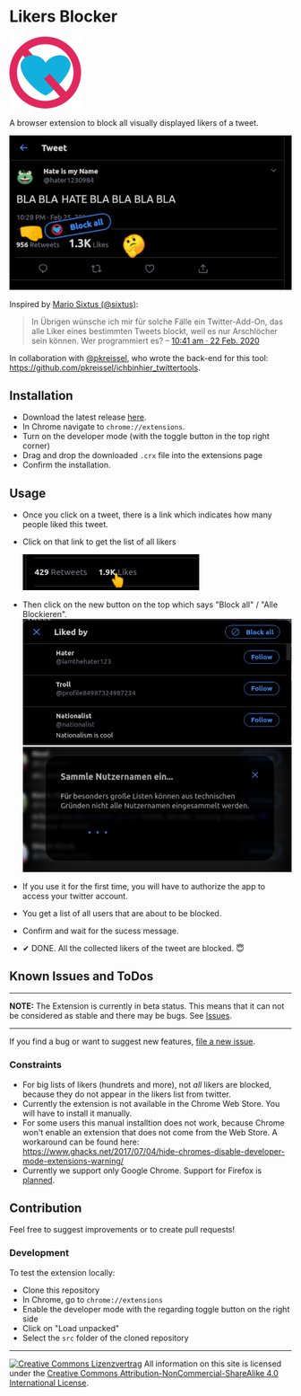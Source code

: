 # Likers Blocker

![Logo](src/icon128.png)

A browser extension to block all visually displayed likers of a tweet.

![Preview](screenshots/preview2-small.png)

Inspired by [Mario Sixtus (@sixtus)](https://twitter.com/sixtus):

> In Übrigen wünsche ich mir für solche Fälle ein Twitter-Add-On, das alle Liker eines bestimmten Tweets blockt, weil es nur Arschlöcher sein können. Wer programmiert es?
> – [10:41 am · 22 Feb. 2020](https://twitter.com/sixtus/status/1231152136857231360)

In collaboration with [@pkreissel](https://twitter.com/pkreissel), who wrote the back-end for this tool: https://github.com/pkreissel/ichbinhier_twittertools.

## Installation

* Download the latest release [here](https://github.com/dmstern/likers-blocker/releases/latest/download/likers-blocker.crx).
* In Chrome navigate to `chrome://extensions`.
* Turn on the developer mode (with the toggle button in the top right corner)
* Drag and drop the downloaded `.crx` file into the extensions page
* Confirm the installation.

## Usage

* Once you click on a tweet, there is a link which indicates how many people liked this tweet.
* Click on that link to get the list of all likers

  ![Screenshot](screenshots/likes.png)
* Then click on the new button on the top which says "Block all" / "Alle Blockieren".
  ![Screenshot](screenshots/block-all-button.png)
  ![Screenshot](screenshots/collecting-usernames.png)
* If you use it for the first time, you will have to authorize the app to access your twitter account.
* You get a list of all users that are about to be blocked.
* Confirm and wait for the sucess message.
* ✔ DONE. All the collected likers of the tweet are blocked. 😇

## Known Issues and ToDos

---

**NOTE:**
The Extension is currently in beta status. This means that it can not be considered as stable and there may be bugs. See [Issues](https://github.com/dmstern/likers-blocker/issues).

---

If you find a bug or want to suggest new features, [file a new issue](https://github.com/dmstern/likers-blocker/issues/new).

### Constraints

* For big lists of likers (hundrets and more), not *all* likers are blocked, because they do not appear in the likers list from twitter.
* Currently the extension is not available in the Chrome Web Store. You will have to install it manually.
* For some users this manual installtion does not work, because Chrome won't enable an extension that does not come from the Web Store. A workaround can be found here: https://www.ghacks.net/2017/07/04/hide-chromes-disable-developer-mode-extensions-warning/
* Currently we support only Google Chrome. Support for Firefox is [planned](https://github.com/dmstern/likers-blocker/issues/1).

## Contribution

Feel free to suggest improvements or to create pull requests!

### Development

To test the extension locally:

* Clone this repository
* In Chrome, go to `chrome://extensions`
* Enable the developer mode with the regarding toggle button on the right side
* Click on "Load unpacked"
* Select the `src` folder of the cloned repository


---

[![Creative Commons Lizenzvertrag](https://i.creativecommons.org/l/by-nc-sa/4.0/80x15.png)](http://creativecommons.org/licenses/by-nc-sa/4.0/)
All information on this site is licensed under the [Creative Commons Attribution-NonCommercial-ShareAlike 4.0 International License](http://creativecommons.org/licenses/by-nc-sa/4.0/).
